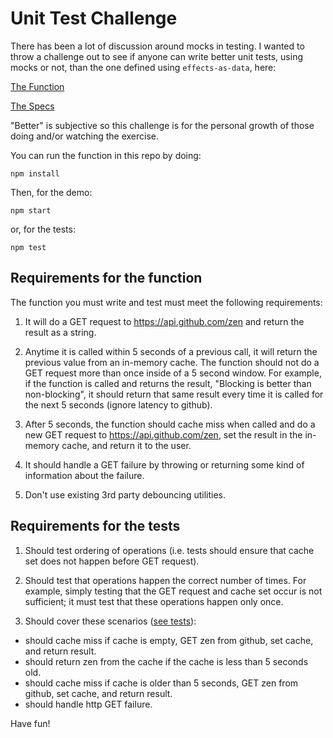 # Unit Test Challenge

There has been a lot of discussion around mocks in testing.  I wanted to throw a challenge out to see if anyone can write better unit tests, using mocks or not, than the one defined using `effects-as-data`, here:

[The Function](https://github.com/orourkedd/unit-test-challenge/blob/master/src/zen.js)

[The Specs](https://github.com/orourkedd/unit-test-challenge/blob/master/src/zen.spec.js)

"Better" is subjective so this challenge is for the personal growth of those doing and/or watching the exercise.

You can run the function in this repo by doing:

```
npm install
```

Then, for the demo:

```
npm start
```

or, for the tests:

```
npm test
```

## Requirements for the function

The function you must write and test must meet the following requirements:

1. It will do a GET request to https://api.github.com/zen and return the result as a string.

2. Anytime it is called within 5 seconds of a previous call, it will return the previous value from an in-memory cache.  The function should not do a GET request more than once inside of a 5 second window.  For example, if the function is called and returns the result, "Blocking is better than non-blocking", it should return that same result every time it is called for the next 5 seconds (ignore latency to github).

3. After 5 seconds, the function should cache miss when called and do a new GET request to https://api.github.com/zen, set the result in the in-memory cache, and return it to the user.

4. It should handle a GET failure by throwing or returning some kind of information about the failure.

5. Don't use existing 3rd party debouncing utilities.

## Requirements for the tests

1. Should test ordering of operations (i.e. tests should ensure that cache set does not happen before GET request).

2. Should test that operations happen the correct number of times.  For example, simply testing that the GET request and cache set occur is not sufficient; it must test that these operations happen only once.

3. Should cover these scenarios ([see tests](https://github.com/orourkedd/unit-test-challenge/blob/master/src/zen.spec.js)):
 * should cache miss if cache is empty, GET zen from github, set cache, and return result.
 * should return zen from the cache if the cache is less than 5 seconds old.
 * should cache miss if cache is older than 5 seconds, GET zen from github, set cache, and return result.
 * should handle http GET failure.

Have fun!
